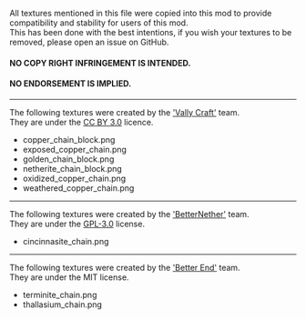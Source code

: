 All textures mentioned in this file were copied into this mod to provide compatibility and stability for users of this mod.  
This has been done with the best intentions, if you wish your textures to be removed,
please open an issue on GitHub.

#### NO COPY RIGHT INFRINGEMENT IS INTENDED.
#### NO ENDORSEMENT IS IMPLIED.

---

The following textures were created by the ['Vally Craft'](https://github.com/ValleyCraft-Dev-Team/ValleyCraft) team.  
They are under the [CC BY 3.0](ttps://creativecommons.org/licenses/by/3.0/) licence.

 - copper_chain_block.png
 - exposed_copper_chain.png
 - golden_chain_block.png
 - netherite_chain_block.png
 - oxidized_copper_chain.png
 - weathered_copper_chain.png

---

The following textures were created by the ['BetterNether'](https://github.com/paulevsGitch/BetterNether) team.  
They are under the [GPL-3.0](https://www.gnu.org/licenses/gpl-3.0.txt) license.

 - cincinnasite_chain.png

---

The following textures were created by the ['Better End'](https://github.com/paulevsGitch/BetterEnd) team.  
They are under the MIT license.

 - terminite_chain.png
 - thallasium_chain.png

